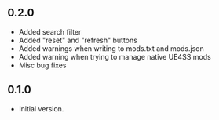 ## 0.2.0
- Added search filter
- Added "reset" and "refresh" buttons
- Added warnings when writing to mods.txt and mods.json
- Added warning when trying to manage native UE4SS mods
- Misc bug fixes

## 0.1.0
- Initial version.